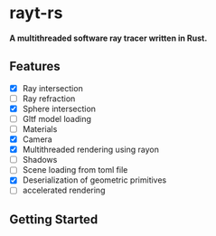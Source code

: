 # rayt-rs

**A multithreaded software ray tracer written in Rust.**

## Features
- [x] Ray intersection
- [ ] Ray refraction
- [x] Sphere intersection
- [ ] Gltf model loading
- [ ] Materials
- [x] Camera
- [x] Multithreaded rendering using rayon
- [ ] Shadows
- [ ] Scene loading from toml file
- [x] Deserialization of geometric primitives
- [ ] accelerated rendering

## Getting Started
